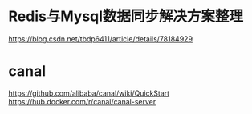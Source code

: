 # Redis与Mysql数据同步解决方案整理
https://blog.csdn.net/tbdp6411/article/details/78184929

# canal
https://github.com/alibaba/canal/wiki/QuickStart
https://hub.docker.com/r/canal/canal-server
